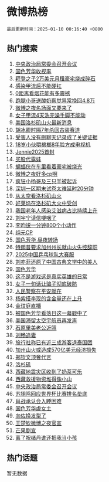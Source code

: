 # 微博热榜

`最后更新时间：2025-01-10 00:16:40 +0800`

## 热门搜索

1. [中央政治局常委会召开会议](https://m.weibo.cn/search?containerid=100103type%3D1%26t%3D10%26q%3D%23%E4%B8%AD%E5%A4%AE%E6%94%BF%E6%B2%BB%E5%B1%80%E5%B8%B8%E5%A7%94%E4%BC%9A%E5%8F%AC%E5%BC%80%E4%BC%9A%E8%AE%AE%23&stream_entry_id=51&isnewpage=1&extparam=seat%3D1%26filter_type%3Drealtimehot%26stream_entry_id%3D51%26c_type%3D51%26dgr%3D0%26cate%3D10103%26q%3D%2523%25E4%25B8%25AD%25E5%25A4%25AE%25E6%2594%25BF%25E6%25B2%25BB%25E5%25B1%2580%25E5%25B8%25B8%25E5%25A7%2594%25E4%25BC%259A%25E5%258F%25AC%25E5%25BC%2580%25E4%25BC%259A%25E8%25AE%25AE%2523%26pos%3D0%26display_time%3D1736439399%26pre_seqid%3D17364393993890355676236)
1. [国色芳华收视率](https://m.weibo.cn/search?containerid=100103type%3D1%26t%3D10%26q%3D%23%E5%9B%BD%E8%89%B2%E8%8A%B3%E5%8D%8E%E6%94%B6%E8%A7%86%E7%8E%87%23&stream_entry_id=31&isnewpage=1&extparam=seat%3D1%26q%3D%2523%25E5%259B%25BD%25E8%2589%25B2%25E8%258A%25B3%25E5%258D%258E%25E6%2594%25B6%25E8%25A7%2586%25E7%258E%2587%2523%26dgr%3D0%26realpos%3D1%26band_rank%3D1%26filter_type%3Drealtimehot%26flag%3D2%26stream_entry_id%3D31%26lcate%3D5001%26cate%3D5001%26c_type%3D31%26pos%3D0%26display_time%3D1736439399%26pre_seqid%3D17364393993890355676236)
1. [拜登之子2万美元月租豪宅烧成碎石](https://m.weibo.cn/search?containerid=100103type%3D1%26t%3D10%26q%3D%23%E6%8B%9C%E7%99%BB%E4%B9%8B%E5%AD%902%E4%B8%87%E7%BE%8E%E5%85%83%E6%9C%88%E7%A7%9F%E8%B1%AA%E5%AE%85%E7%83%A7%E6%88%90%E7%A2%8E%E7%9F%B3%23&stream_entry_id=31&isnewpage=1&extparam=seat%3D1%26q%3D%2523%25E6%258B%259C%25E7%2599%25BB%25E4%25B9%258B%25E5%25AD%25902%25E4%25B8%2587%25E7%25BE%258E%25E5%2585%2583%25E6%259C%2588%25E7%25A7%259F%25E8%25B1%25AA%25E5%25AE%2585%25E7%2583%25A7%25E6%2588%2590%25E7%25A2%258E%25E7%259F%25B3%2523%26dgr%3D0%26realpos%3D2%26band_rank%3D2%26filter_type%3Drealtimehot%26flag%3D1%26stream_entry_id%3D31%26lcate%3D5001%26cate%3D5001%26c_type%3D31%26pos%3D1%26display_time%3D1736439399%26pre_seqid%3D17364393993890355676236)
1. [感染甲流后不能硬扛](https://m.weibo.cn/search?containerid=100103type%3D1%26t%3D10%26q%3D%23%E6%84%9F%E6%9F%93%E7%94%B2%E6%B5%81%E5%90%8E%E4%B8%8D%E8%83%BD%E7%A1%AC%E6%89%9B%23&stream_entry_id=31&isnewpage=1&extparam=seat%3D1%26q%3D%2523%25E6%2584%259F%25E6%259F%2593%25E7%2594%25B2%25E6%25B5%2581%25E5%2590%258E%25E4%25B8%258D%25E8%2583%25BD%25E7%25A1%25AC%25E6%2589%259B%2523%26dgr%3D0%26realpos%3D3%26band_rank%3D3%26filter_type%3Drealtimehot%26flag%3D0%26stream_entry_id%3D31%26lcate%3D5001%26cate%3D5001%26c_type%3D31%26pos%3D2%26display_time%3D1736439399%26pre_seqid%3D17364393993890355676236)
1. [0距离看烟花能有多震撼](https://m.weibo.cn/search?containerid=100103type%3D1%26t%3D10%26q%3D%230%E8%B7%9D%E7%A6%BB%E7%9C%8B%E7%83%9F%E8%8A%B1%E8%83%BD%E6%9C%89%E5%A4%9A%E9%9C%87%E6%92%BC%23&stream_entry_id=31&isnewpage=1&extparam=seat%3D1%26q%3D%25230%25E8%25B7%259D%25E7%25A6%25BB%25E7%259C%258B%25E7%2583%259F%25E8%258A%25B1%25E8%2583%25BD%25E6%259C%2589%25E5%25A4%259A%25E9%259C%2587%25E6%2592%25BC%2523%26dgr%3D0%26adid%3D272258%26band_rank%3D4%26filter_type%3Drealtimehot%26topic_ad%3D1%26is_ad_pos%3D1%26stream_entry_id%3D31%26lcate%3D5001%26cate%3D5001%26c_type%3D31%26pos%3D3%26display_time%3D1736439399%26pre_seqid%3D17364393993890355676236)
1. [跑腿小哥送酸奶察觉异常挽回4.8万](https://m.weibo.cn/search?containerid=100103type%3D1%26t%3D10%26q%3D%23%E8%B7%91%E8%85%BF%E5%B0%8F%E5%93%A5%E9%80%81%E9%85%B8%E5%A5%B6%E5%AF%9F%E8%A7%89%E5%BC%82%E5%B8%B8%E6%8C%BD%E5%9B%9E4.8%E4%B8%87%23&stream_entry_id=31&isnewpage=1&extparam=seat%3D1%26q%3D%2523%25E8%25B7%2591%25E8%2585%25BF%25E5%25B0%258F%25E5%2593%25A5%25E9%2580%2581%25E9%2585%25B8%25E5%25A5%25B6%25E5%25AF%259F%25E8%25A7%2589%25E5%25BC%2582%25E5%25B8%25B8%25E6%258C%25BD%25E5%259B%259E4.8%25E4%25B8%2587%2523%26dgr%3D0%26realpos%3D4%26band_rank%3D4%26filter_type%3Drealtimehot%26flag%3D1%26stream_entry_id%3D31%26lcate%3D5001%26cate%3D5001%26c_type%3D31%26pos%3D4%26display_time%3D1736439399%26pre_seqid%3D17364393993890355676236)
1. [微博之夜名场面又要来了](https://m.weibo.cn/search?containerid=100103type%3D1%26t%3D10%26q%3D%23%E5%BE%AE%E5%8D%9A%E4%B9%8B%E5%A4%9C%E5%90%8D%E5%9C%BA%E9%9D%A2%E5%8F%88%E8%A6%81%E6%9D%A5%E4%BA%86%23&stream_entry_id=31&isnewpage=1&extparam=seat%3D1%26q%3D%2523%25E5%25BE%25AE%25E5%258D%259A%25E4%25B9%258B%25E5%25A4%259C%25E5%2590%258D%25E5%259C%25BA%25E9%259D%25A2%25E5%258F%2588%25E8%25A6%2581%25E6%259D%25A5%25E4%25BA%2586%2523%26dgr%3D0%26realpos%3D5%26band_rank%3D5%26filter_type%3Drealtimehot%26flag%3D0%26stream_entry_id%3D31%26lcate%3D5001%26cate%3D5001%26c_type%3D31%26pos%3D5%26display_time%3D1736439399%26pre_seqid%3D17364393993890355676236)
1. [女子甲流4天洗完澡手脚不能动](https://m.weibo.cn/search?containerid=100103type%3D1%26t%3D10%26q%3D%23%E5%A5%B3%E5%AD%90%E7%94%B2%E6%B5%814%E5%A4%A9%E6%B4%97%E5%AE%8C%E6%BE%A1%E6%89%8B%E8%84%9A%E4%B8%8D%E8%83%BD%E5%8A%A8%23&stream_entry_id=31&isnewpage=1&extparam=seat%3D1%26q%3D%2523%25E5%25A5%25B3%25E5%25AD%2590%25E7%2594%25B2%25E6%25B5%25814%25E5%25A4%25A9%25E6%25B4%2597%25E5%25AE%258C%25E6%25BE%25A1%25E6%2589%258B%25E8%2584%259A%25E4%25B8%258D%25E8%2583%25BD%25E5%258A%25A8%2523%26dgr%3D0%26realpos%3D6%26band_rank%3D6%26filter_type%3Drealtimehot%26flag%3D2%26stream_entry_id%3D31%26lcate%3D5001%26cate%3D5001%26c_type%3D31%26pos%3D6%26display_time%3D1736439399%26pre_seqid%3D17364393993890355676236)
1. [美国洛杉矶山火最新消息](https://m.weibo.cn/search?containerid=100103type%3D1%26t%3D10%26q%3D%23%E7%BE%8E%E5%9B%BD%E6%B4%9B%E6%9D%89%E7%9F%B6%E5%B1%B1%E7%81%AB%E6%9C%80%E6%96%B0%E6%B6%88%E6%81%AF%23&stream_entry_id=31&isnewpage=1&extparam=seat%3D1%26q%3D%2523%25E7%25BE%258E%25E5%259B%25BD%25E6%25B4%259B%25E6%259D%2589%25E7%259F%25B6%25E5%25B1%25B1%25E7%2581%25AB%25E6%259C%2580%25E6%2596%25B0%25E6%25B6%2588%25E6%2581%25AF%2523%26dgr%3D0%26realpos%3D7%26band_rank%3D7%26filter_type%3Drealtimehot%26flag%3D0%26stream_entry_id%3D31%26lcate%3D5001%26cate%3D5001%26c_type%3D31%26pos%3D7%26display_time%3D1736439399%26pre_seqid%3D17364393993890355676236)
1. [胡冰卿时隔7年杀回古装赛道](https://m.weibo.cn/search?containerid=100103type%3D1%26t%3D10%26q%3D%E8%83%A1%E5%86%B0%E5%8D%BF%E6%97%B6%E9%9A%947%E5%B9%B4%E6%9D%80%E5%9B%9E%E5%8F%A4%E8%A3%85%E8%B5%9B%E9%81%93&stream_entry_id=31&isnewpage=1&extparam=seat%3D1%26q%3D%25E8%2583%25A1%25E5%2586%25B0%25E5%258D%25BF%25E6%2597%25B6%25E9%259A%25947%25E5%25B9%25B4%25E6%259D%2580%25E5%259B%259E%25E5%258F%25A4%25E8%25A3%2585%25E8%25B5%259B%25E9%2581%2593%26dgr%3D0%26realpos%3D8%26band_rank%3D8%26filter_type%3Drealtimehot%26flag%3D2%26stream_entry_id%3D31%26lcate%3D5001%26cate%3D5001%26c_type%3D31%26pos%3D8%26display_time%3D1736439399%26pre_seqid%3D17364393993890355676236)
1. [受害人没有删聊天记录成了关键证据](https://m.weibo.cn/search?containerid=100103type%3D1%26t%3D10%26q%3D%23%E5%8F%97%E5%AE%B3%E4%BA%BA%E6%B2%A1%E6%9C%89%E5%88%A0%E8%81%8A%E5%A4%A9%E8%AE%B0%E5%BD%95%E6%88%90%E4%BA%86%E5%85%B3%E9%94%AE%E8%AF%81%E6%8D%AE%23&stream_entry_id=31&isnewpage=1&extparam=seat%3D1%26q%3D%2523%25E5%258F%2597%25E5%25AE%25B3%25E4%25BA%25BA%25E6%25B2%25A1%25E6%259C%2589%25E5%2588%25A0%25E8%2581%258A%25E5%25A4%25A9%25E8%25AE%25B0%25E5%25BD%2595%25E6%2588%2590%25E4%25BA%2586%25E5%2585%25B3%25E9%2594%25AE%25E8%25AF%2581%25E6%258D%25AE%2523%26dgr%3D0%26realpos%3D9%26band_rank%3D9%26filter_type%3Drealtimehot%26flag%3D0%26stream_entry_id%3D31%26lcate%3D5001%26cate%3D5001%26c_type%3D31%26pos%3D9%26display_time%3D1736439399%26pre_seqid%3D17364393993890355676236)
1. [18岁小伙嚼槟榔8年脸方成电视机](https://m.weibo.cn/search?containerid=100103type%3D1%26t%3D10%26q%3D%2318%E5%B2%81%E5%B0%8F%E4%BC%99%E5%9A%BC%E6%A7%9F%E6%A6%948%E5%B9%B4%E8%84%B8%E6%96%B9%E6%88%90%E7%94%B5%E8%A7%86%E6%9C%BA%23&stream_entry_id=31&isnewpage=1&extparam=seat%3D1%26q%3D%252318%25E5%25B2%2581%25E5%25B0%258F%25E4%25BC%2599%25E5%259A%25BC%25E6%25A7%259F%25E6%25A6%25948%25E5%25B9%25B4%25E8%2584%25B8%25E6%2596%25B9%25E6%2588%2590%25E7%2594%25B5%25E8%25A7%2586%25E6%259C%25BA%2523%26dgr%3D0%26realpos%3D10%26band_rank%3D10%26filter_type%3Drealtimehot%26flag%3D1%26stream_entry_id%3D31%26lcate%3D5001%26cate%3D5001%26c_type%3D31%26pos%3D10%26display_time%3D1736439399%26pre_seqid%3D17364393993890355676236)
1. [Jennie2025首封](https://m.weibo.cn/search?containerid=100103type%3D1%26t%3D10%26q%3DJennie2025%E9%A6%96%E5%B0%81&stream_entry_id=31&isnewpage=1&extparam=seat%3D1%26q%3DJennie2025%25E9%25A6%2596%25E5%25B0%2581%26dgr%3D0%26realpos%3D11%26band_rank%3D11%26filter_type%3Drealtimehot%26flag%3D1%26stream_entry_id%3D31%26lcate%3D5001%26cate%3D5001%26c_type%3D31%26pos%3D11%26display_time%3D1736439399%26pre_seqid%3D17364393993890355676236)
1. [买股代露娃](https://m.weibo.cn/search?containerid=100103type%3D1%26t%3D10%26q%3D%E4%B9%B0%E8%82%A1%E4%BB%A3%E9%9C%B2%E5%A8%83&stream_entry_id=31&isnewpage=1&extparam=seat%3D1%26q%3D%25E4%25B9%25B0%25E8%2582%25A1%25E4%25BB%25A3%25E9%259C%25B2%25E5%25A8%2583%26dgr%3D0%26realpos%3D12%26band_rank%3D12%26filter_type%3Drealtimehot%26flag%3D0%26stream_entry_id%3D31%26lcate%3D5001%26cate%3D5001%26c_type%3D31%26pos%3D12%26display_time%3D1736439399%26pre_seqid%3D17364393993890355676236)
1. [蝙蝠侠在车里看着豪宅被烧光](https://m.weibo.cn/search?containerid=100103type%3D1%26t%3D10%26q%3D%23%E8%9D%99%E8%9D%A0%E4%BE%A0%E5%9C%A8%E8%BD%A6%E9%87%8C%E7%9C%8B%E7%9D%80%E8%B1%AA%E5%AE%85%E8%A2%AB%E7%83%A7%E5%85%89%23&stream_entry_id=31&isnewpage=1&extparam=seat%3D1%26q%3D%2523%25E8%259D%2599%25E8%259D%25A0%25E4%25BE%25A0%25E5%259C%25A8%25E8%25BD%25A6%25E9%2587%258C%25E7%259C%258B%25E7%259D%2580%25E8%25B1%25AA%25E5%25AE%2585%25E8%25A2%25AB%25E7%2583%25A7%25E5%2585%2589%2523%26dgr%3D0%26realpos%3D13%26band_rank%3D13%26filter_type%3Drealtimehot%26flag%3D0%26stream_entry_id%3D31%26lcate%3D5001%26cate%3D5001%26c_type%3D31%26pos%3D13%26display_time%3D1736439399%26pre_seqid%3D17364393993890355676236)
1. [微博之夜好多cp啊](https://m.weibo.cn/search?containerid=100103type%3D1%26t%3D10%26q%3D%23%E5%BE%AE%E5%8D%9A%E4%B9%8B%E5%A4%9C%E5%A5%BD%E5%A4%9Acp%E5%95%8A%23&stream_entry_id=31&isnewpage=1&extparam=seat%3D1%26q%3D%2523%25E5%25BE%25AE%25E5%258D%259A%25E4%25B9%258B%25E5%25A4%259C%25E5%25A5%25BD%25E5%25A4%259Acp%25E5%2595%258A%2523%26dgr%3D0%26realpos%3D14%26band_rank%3D14%26filter_type%3Drealtimehot%26flag%3D0%26stream_entry_id%3D31%26lcate%3D5001%26cate%3D5001%26c_type%3D31%26pos%3D14%26display_time%3D1736439399%26pre_seqid%3D17364393993890355676236)
1. [疯狂小杨哥及三只羊被起诉](https://m.weibo.cn/search?containerid=100103type%3D1%26t%3D10%26q%3D%23%E7%96%AF%E7%8B%82%E5%B0%8F%E6%9D%A8%E5%93%A5%E5%8F%8A%E4%B8%89%E5%8F%AA%E7%BE%8A%E8%A2%AB%E8%B5%B7%E8%AF%89%23&stream_entry_id=31&isnewpage=1&extparam=seat%3D1%26q%3D%2523%25E7%2596%25AF%25E7%258B%2582%25E5%25B0%258F%25E6%259D%25A8%25E5%2593%25A5%25E5%258F%258A%25E4%25B8%2589%25E5%258F%25AA%25E7%25BE%258A%25E8%25A2%25AB%25E8%25B5%25B7%25E8%25AF%2589%2523%26dgr%3D0%26realpos%3D15%26band_rank%3D15%26filter_type%3Drealtimehot%26flag%3D0%26stream_entry_id%3D31%26lcate%3D5001%26cate%3D5001%26c_type%3D31%26pos%3D15%26display_time%3D1736439399%26pre_seqid%3D17364393993890355676236)
1. [深圳一区期末试卷太难延时20分钟](https://m.weibo.cn/search?containerid=100103type%3D1%26t%3D10%26q%3D%23%E6%B7%B1%E5%9C%B3%E4%B8%80%E5%8C%BA%E6%9C%9F%E6%9C%AB%E8%AF%95%E5%8D%B7%E5%A4%AA%E9%9A%BE%E5%BB%B6%E6%97%B620%E5%88%86%E9%92%9F%23&stream_entry_id=31&isnewpage=1&extparam=seat%3D1%26q%3D%2523%25E6%25B7%25B1%25E5%259C%25B3%25E4%25B8%2580%25E5%258C%25BA%25E6%259C%259F%25E6%259C%25AB%25E8%25AF%2595%25E5%258D%25B7%25E5%25A4%25AA%25E9%259A%25BE%25E5%25BB%25B6%25E6%2597%25B620%25E5%2588%2586%25E9%2592%259F%2523%26dgr%3D0%26realpos%3D16%26band_rank%3D16%26filter_type%3Drealtimehot%26flag%3D0%26stream_entry_id%3D31%26lcate%3D5001%26cate%3D5001%26c_type%3D31%26pos%3D16%26display_time%3D1736439399%26pre_seqid%3D17364393993890355676236)
1. [从太空看洛杉矶山火](https://m.weibo.cn/search?containerid=100103type%3D1%26t%3D10%26q%3D%23%E4%BB%8E%E5%A4%AA%E7%A9%BA%E7%9C%8B%E6%B4%9B%E6%9D%89%E7%9F%B6%E5%B1%B1%E7%81%AB%23&stream_entry_id=31&isnewpage=1&extparam=seat%3D1%26q%3D%2523%25E4%25BB%258E%25E5%25A4%25AA%25E7%25A9%25BA%25E7%259C%258B%25E6%25B4%259B%25E6%259D%2589%25E7%259F%25B6%25E5%25B1%25B1%25E7%2581%25AB%2523%26dgr%3D0%26realpos%3D17%26band_rank%3D17%26filter_type%3Drealtimehot%26flag%3D0%26stream_entry_id%3D31%26lcate%3D5001%26cate%3D5001%26c_type%3D31%26pos%3D17%26display_time%3D1736439399%26pre_seqid%3D17364393993890355676236)
1. [好莱坞在洛杉矶大火中受创](https://m.weibo.cn/search?containerid=100103type%3D1%26t%3D10%26q%3D%23%E5%A5%BD%E8%8E%B1%E5%9D%9E%E5%9C%A8%E6%B4%9B%E6%9D%89%E7%9F%B6%E5%A4%A7%E7%81%AB%E4%B8%AD%E5%8F%97%E5%88%9B%23&stream_entry_id=31&isnewpage=1&extparam=seat%3D1%26q%3D%2523%25E5%25A5%25BD%25E8%258E%25B1%25E5%259D%259E%25E5%259C%25A8%25E6%25B4%259B%25E6%259D%2589%25E7%259F%25B6%25E5%25A4%25A7%25E7%2581%25AB%25E4%25B8%25AD%25E5%258F%2597%25E5%2588%259B%2523%26dgr%3D0%26realpos%3D18%26band_rank%3D18%26filter_type%3Drealtimehot%26flag%3D0%26stream_entry_id%3D31%26lcate%3D5001%26cate%3D5001%26c_type%3D31%26pos%3D18%26display_time%3D1736439399%26pre_seqid%3D17364393993890355676236)
1. [我国老年人感染艾滋病占比持续上升](https://m.weibo.cn/search?containerid=100103type%3D1%26t%3D10%26q%3D%23%E6%88%91%E5%9B%BD%E8%80%81%E5%B9%B4%E4%BA%BA%E6%84%9F%E6%9F%93%E8%89%BE%E6%BB%8B%E7%97%85%E5%8D%A0%E6%AF%94%E6%8C%81%E7%BB%AD%E4%B8%8A%E5%8D%87%23&stream_entry_id=31&isnewpage=1&extparam=seat%3D1%26q%3D%2523%25E6%2588%2591%25E5%259B%25BD%25E8%2580%2581%25E5%25B9%25B4%25E4%25BA%25BA%25E6%2584%259F%25E6%259F%2593%25E8%2589%25BE%25E6%25BB%258B%25E7%2597%2585%25E5%258D%25A0%25E6%25AF%2594%25E6%258C%2581%25E7%25BB%25AD%25E4%25B8%258A%25E5%258D%2587%2523%26dgr%3D0%26realpos%3D19%26band_rank%3D19%26filter_type%3Drealtimehot%26flag%3D0%26stream_entry_id%3D31%26lcate%3D5001%26cate%3D5001%26c_type%3D31%26pos%3D19%26display_time%3D1736439399%26pre_seqid%3D17364393993890355676236)
1. [刘宇宁读信哽咽了](https://m.weibo.cn/search?containerid=100103type%3D1%26t%3D10%26q%3D%E5%88%98%E5%AE%87%E5%AE%81%E8%AF%BB%E4%BF%A1%E5%93%BD%E5%92%BD%E4%BA%86&stream_entry_id=31&isnewpage=1&extparam=seat%3D1%26q%3D%25E5%2588%2598%25E5%25AE%2587%25E5%25AE%2581%25E8%25AF%25BB%25E4%25BF%25A1%25E5%2593%25BD%25E5%2592%25BD%25E4%25BA%2586%26dgr%3D0%26realpos%3D20%26band_rank%3D20%26filter_type%3Drealtimehot%26flag%3D1%26stream_entry_id%3D31%26lcate%3D5001%26cate%3D5001%26c_type%3D31%26pos%3D20%26display_time%3D1736439399%26pre_seqid%3D17364393993890355676236)
1. [李昀锐一分钟800个小动作](https://m.weibo.cn/search?containerid=100103type%3D1%26t%3D10%26q%3D%E6%9D%8E%E6%98%80%E9%94%90%E4%B8%80%E5%88%86%E9%92%9F800%E4%B8%AA%E5%B0%8F%E5%8A%A8%E4%BD%9C&stream_entry_id=31&isnewpage=1&extparam=seat%3D1%26q%3D%25E6%259D%258E%25E6%2598%2580%25E9%2594%2590%25E4%25B8%2580%25E5%2588%2586%25E9%2592%259F800%25E4%25B8%25AA%25E5%25B0%258F%25E5%258A%25A8%25E4%25BD%259C%26dgr%3D0%26realpos%3D21%26band_rank%3D21%26filter_type%3Drealtimehot%26flag%3D1%26stream_entry_id%3D31%26lcate%3D5001%26cate%3D5001%26c_type%3D31%26pos%3D21%26display_time%3D1736439399%26pre_seqid%3D17364393993890355676236)
1. [纯元CP](https://m.weibo.cn/search?containerid=100103type%3D1%26t%3D10%26q%3D%E7%BA%AF%E5%85%83CP&stream_entry_id=31&isnewpage=1&extparam=seat%3D1%26q%3D%25E7%25BA%25AF%25E5%2585%2583CP%26dgr%3D0%26realpos%3D22%26band_rank%3D22%26filter_type%3Drealtimehot%26flag%3D1%26stream_entry_id%3D31%26lcate%3D5001%26cate%3D5001%26c_type%3D31%26pos%3D22%26display_time%3D1736439399%26pre_seqid%3D17364393993890355676236)
1. [国色芳华 昼夜转场](https://m.weibo.cn/search?containerid=100103type%3D1%26t%3D10%26q%3D%E5%9B%BD%E8%89%B2%E8%8A%B3%E5%8D%8E+%E6%98%BC%E5%A4%9C%E8%BD%AC%E5%9C%BA&stream_entry_id=31&isnewpage=1&extparam=seat%3D1%26q%3D%25E5%259B%25BD%25E8%2589%25B2%25E8%258A%25B3%25E5%258D%258E%2520%25E6%2598%25BC%25E5%25A4%259C%25E8%25BD%25AC%25E5%259C%25BA%26dgr%3D0%26realpos%3D23%26band_rank%3D23%26filter_type%3Drealtimehot%26flag%3D0%26stream_entry_id%3D31%26lcate%3D5001%26cate%3D5001%26c_type%3D31%26pos%3D23%26display_time%3D1736439399%26pre_seqid%3D17364393993890355676236)
1. [特朗普要求加州州长就山火失控辞职](https://m.weibo.cn/search?containerid=100103type%3D1%26t%3D10%26q%3D%23%E7%89%B9%E6%9C%97%E6%99%AE%E8%A6%81%E6%B1%82%E5%8A%A0%E5%B7%9E%E5%B7%9E%E9%95%BF%E5%B0%B1%E5%B1%B1%E7%81%AB%E5%A4%B1%E6%8E%A7%E8%BE%9E%E8%81%8C%23&stream_entry_id=31&isnewpage=1&extparam=seat%3D1%26q%3D%2523%25E7%2589%25B9%25E6%259C%2597%25E6%2599%25AE%25E8%25A6%2581%25E6%25B1%2582%25E5%258A%25A0%25E5%25B7%259E%25E5%25B7%259E%25E9%2595%25BF%25E5%25B0%25B1%25E5%25B1%25B1%25E7%2581%25AB%25E5%25A4%25B1%25E6%258E%25A7%25E8%25BE%259E%25E8%2581%258C%2523%26dgr%3D0%26realpos%3D24%26band_rank%3D24%26filter_type%3Drealtimehot%26flag%3D1%26stream_entry_id%3D31%26lcate%3D5001%26cate%3D5001%26c_type%3D31%26pos%3D24%26display_time%3D1736439399%26pre_seqid%3D17364393993890355676236)
1. [2025中国乒乓球队大赛服](https://m.weibo.cn/search?containerid=100103type%3D1%26t%3D10%26q%3D2025%E4%B8%AD%E5%9B%BD%E4%B9%92%E4%B9%93%E7%90%83%E9%98%9F%E5%A4%A7%E8%B5%9B%E6%9C%8D&stream_entry_id=31&isnewpage=1&extparam=seat%3D1%26q%3D2025%25E4%25B8%25AD%25E5%259B%25BD%25E4%25B9%2592%25E4%25B9%2593%25E7%2590%2583%25E9%2598%259F%25E5%25A4%25A7%25E8%25B5%259B%25E6%259C%258D%26dgr%3D0%26realpos%3D25%26band_rank%3D25%26filter_type%3Drealtimehot%26flag%3D0%26stream_entry_id%3D31%26lcate%3D5001%26cate%3D5001%26c_type%3D31%26pos%3D25%26display_time%3D1736439399%26pre_seqid%3D17364393993890355676236)
1. [刘亦菲还原了中国古典文学中的美人](https://m.weibo.cn/search?containerid=100103type%3D1%26t%3D10%26q%3D%E5%88%98%E4%BA%A6%E8%8F%B2%E8%BF%98%E5%8E%9F%E4%BA%86%E4%B8%AD%E5%9B%BD%E5%8F%A4%E5%85%B8%E6%96%87%E5%AD%A6%E4%B8%AD%E7%9A%84%E7%BE%8E%E4%BA%BA&stream_entry_id=31&isnewpage=1&extparam=seat%3D1%26q%3D%25E5%2588%2598%25E4%25BA%25A6%25E8%258F%25B2%25E8%25BF%2598%25E5%258E%259F%25E4%25BA%2586%25E4%25B8%25AD%25E5%259B%25BD%25E5%258F%25A4%25E5%2585%25B8%25E6%2596%2587%25E5%25AD%25A6%25E4%25B8%25AD%25E7%259A%2584%25E7%25BE%258E%25E4%25BA%25BA%26dgr%3D0%26realpos%3D26%26band_rank%3D26%26filter_type%3Drealtimehot%26flag%3D1%26stream_entry_id%3D31%26lcate%3D5001%26cate%3D5001%26c_type%3D31%26pos%3D26%26display_time%3D1736439399%26pre_seqid%3D17364393993890355676236)
1. [国色芳华](https://m.weibo.cn/search?containerid=100103type%3D1%26t%3D10%26q%3D%E5%9B%BD%E8%89%B2%E8%8A%B3%E5%8D%8E&stream_entry_id=31&isnewpage=1&extparam=seat%3D1%26q%3D%25E5%259B%25BD%25E8%2589%25B2%25E8%258A%25B3%25E5%258D%258E%26dgr%3D0%26realpos%3D27%26band_rank%3D27%26filter_type%3Drealtimehot%26flag%3D0%26stream_entry_id%3D31%26lcate%3D5001%26cate%3D5001%26c_type%3D31%26pos%3D27%26display_time%3D1736439399%26pre_seqid%3D17364393993890355676236)
1. [这不是游戏这是真实英雄的日常](https://m.weibo.cn/search?containerid=100103type%3D1%26t%3D10%26q%3D%23%E8%BF%99%E4%B8%8D%E6%98%AF%E6%B8%B8%E6%88%8F%E8%BF%99%E6%98%AF%E7%9C%9F%E5%AE%9E%E8%8B%B1%E9%9B%84%E7%9A%84%E6%97%A5%E5%B8%B8%23&stream_entry_id=31&isnewpage=1&extparam=seat%3D1%26q%3D%2523%25E8%25BF%2599%25E4%25B8%258D%25E6%2598%25AF%25E6%25B8%25B8%25E6%2588%258F%25E8%25BF%2599%25E6%2598%25AF%25E7%259C%259F%25E5%25AE%259E%25E8%258B%25B1%25E9%259B%2584%25E7%259A%2584%25E6%2597%25A5%25E5%25B8%25B8%2523%26dgr%3D0%26realpos%3D28%26band_rank%3D28%26filter_type%3Drealtimehot%26flag%3D0%26stream_entry_id%3D31%26lcate%3D5001%26cate%3D5001%26c_type%3D31%26pos%3D28%26display_time%3D1736439399%26pre_seqid%3D17364393993890355676236)
1. [女子一句话让骗子彻底破防](https://m.weibo.cn/search?containerid=100103type%3D1%26t%3D10%26q%3D%23%E5%A5%B3%E5%AD%90%E4%B8%80%E5%8F%A5%E8%AF%9D%E8%AE%A9%E9%AA%97%E5%AD%90%E5%BD%BB%E5%BA%95%E7%A0%B4%E9%98%B2%23&stream_entry_id=31&isnewpage=1&extparam=seat%3D1%26q%3D%2523%25E5%25A5%25B3%25E5%25AD%2590%25E4%25B8%2580%25E5%258F%25A5%25E8%25AF%259D%25E8%25AE%25A9%25E9%25AA%2597%25E5%25AD%2590%25E5%25BD%25BB%25E5%25BA%2595%25E7%25A0%25B4%25E9%2598%25B2%2523%26dgr%3D0%26realpos%3D29%26band_rank%3D29%26filter_type%3Drealtimehot%26flag%3D0%26stream_entry_id%3D31%26lcate%3D5001%26cate%3D5001%26c_type%3D31%26pos%3D29%26display_time%3D1736439399%26pre_seqid%3D17364393993890355676236)
1. [人民警察在平安就在](https://m.weibo.cn/search?containerid=100103type%3D1%26t%3D10%26q%3D%23%E4%BA%BA%E6%B0%91%E8%AD%A6%E5%AF%9F%E5%9C%A8%E5%B9%B3%E5%AE%89%E5%B0%B1%E5%9C%A8%23&stream_entry_id=31&isnewpage=1&extparam=seat%3D1%26q%3D%2523%25E4%25BA%25BA%25E6%25B0%2591%25E8%25AD%25A6%25E5%25AF%259F%25E5%259C%25A8%25E5%25B9%25B3%25E5%25AE%2589%25E5%25B0%25B1%25E5%259C%25A8%2523%26dgr%3D0%26realpos%3D30%26band_rank%3D30%26filter_type%3Drealtimehot%26flag%3D1%26stream_entry_id%3D31%26lcate%3D5001%26cate%3D5001%26c_type%3D31%26pos%3D30%26display_time%3D1736439399%26pre_seqid%3D17364393993890355676236)
1. [杨紫搭李现的含金量还在上升](https://m.weibo.cn/search?containerid=100103type%3D1%26t%3D10%26q%3D%E6%9D%A8%E7%B4%AB%E6%90%AD%E6%9D%8E%E7%8E%B0%E7%9A%84%E5%90%AB%E9%87%91%E9%87%8F%E8%BF%98%E5%9C%A8%E4%B8%8A%E5%8D%87&stream_entry_id=31&isnewpage=1&extparam=seat%3D1%26q%3D%25E6%259D%25A8%25E7%25B4%25AB%25E6%2590%25AD%25E6%259D%258E%25E7%258E%25B0%25E7%259A%2584%25E5%2590%25AB%25E9%2587%2591%25E9%2587%258F%25E8%25BF%2598%25E5%259C%25A8%25E4%25B8%258A%25E5%258D%2587%26dgr%3D0%26realpos%3D31%26band_rank%3D31%26filter_type%3Drealtimehot%26flag%3D0%26stream_entry_id%3D31%26lcate%3D5001%26cate%3D5001%26c_type%3D31%26pos%3D31%26display_time%3D1736439399%26pre_seqid%3D17364393993890355676236)
1. [金玟庭直播](https://m.weibo.cn/search?containerid=100103type%3D1%26t%3D10%26q%3D%23%E9%87%91%E7%8E%9F%E5%BA%AD%E7%9B%B4%E6%92%AD%23&stream_entry_id=31&isnewpage=1&extparam=seat%3D1%26q%3D%2523%25E9%2587%2591%25E7%258E%259F%25E5%25BA%25AD%25E7%259B%25B4%25E6%2592%25AD%2523%26dgr%3D0%26realpos%3D32%26band_rank%3D32%26filter_type%3Drealtimehot%26flag%3D1%26stream_entry_id%3D31%26lcate%3D5001%26cate%3D5001%26c_type%3D31%26pos%3D32%26display_time%3D1736439399%26pre_seqid%3D17364393993890355676236)
1. [被国色芳华看落日这一幕戳中了](https://m.weibo.cn/search?containerid=100103type%3D1%26t%3D10%26q%3D%E8%A2%AB%E5%9B%BD%E8%89%B2%E8%8A%B3%E5%8D%8E%E7%9C%8B%E8%90%BD%E6%97%A5%E8%BF%99%E4%B8%80%E5%B9%95%E6%88%B3%E4%B8%AD%E4%BA%86&stream_entry_id=31&isnewpage=1&extparam=seat%3D1%26q%3D%25E8%25A2%25AB%25E5%259B%25BD%25E8%2589%25B2%25E8%258A%25B3%25E5%258D%258E%25E7%259C%258B%25E8%2590%25BD%25E6%2597%25A5%25E8%25BF%2599%25E4%25B8%2580%25E5%25B9%2595%25E6%2588%25B3%25E4%25B8%25AD%25E4%25BA%2586%26dgr%3D0%26realpos%3D33%26band_rank%3D33%26filter_type%3Drealtimehot%26flag%3D1%26stream_entry_id%3D31%26lcate%3D5001%26cate%3D5001%26c_type%3D31%26pos%3D33%26display_time%3D1736439399%26pre_seqid%3D17364393993890355676236)
1. [美国滞留太空宇航员再发声](https://m.weibo.cn/search?containerid=100103type%3D1%26t%3D10%26q%3D%23%E7%BE%8E%E5%9B%BD%E6%BB%9E%E7%95%99%E5%A4%AA%E7%A9%BA%E5%AE%87%E8%88%AA%E5%91%98%E5%86%8D%E5%8F%91%E5%A3%B0%23&stream_entry_id=31&isnewpage=1&extparam=seat%3D1%26q%3D%2523%25E7%25BE%258E%25E5%259B%25BD%25E6%25BB%259E%25E7%2595%2599%25E5%25A4%25AA%25E7%25A9%25BA%25E5%25AE%2587%25E8%2588%25AA%25E5%2591%2598%25E5%2586%258D%25E5%258F%2591%25E5%25A3%25B0%2523%26dgr%3D0%26realpos%3D34%26band_rank%3D34%26filter_type%3Drealtimehot%26flag%3D0%26stream_entry_id%3D31%26lcate%3D5001%26cate%3D5001%26c_type%3D31%26pos%3D34%26display_time%3D1736439399%26pre_seqid%3D17364393993890355676236)
1. [石原里美老公近照](https://m.weibo.cn/search?containerid=100103type%3D1%26t%3D10%26q%3D%23%E7%9F%B3%E5%8E%9F%E9%87%8C%E7%BE%8E%E8%80%81%E5%85%AC%E8%BF%91%E7%85%A7%23&stream_entry_id=31&isnewpage=1&extparam=seat%3D1%26q%3D%2523%25E7%259F%25B3%25E5%258E%259F%25E9%2587%258C%25E7%25BE%258E%25E8%2580%2581%25E5%2585%25AC%25E8%25BF%2591%25E7%2585%25A7%2523%26dgr%3D0%26realpos%3D35%26band_rank%3D35%26filter_type%3Drealtimehot%26flag%3D0%26stream_entry_id%3D31%26lcate%3D5001%26cate%3D5001%26c_type%3D31%26pos%3D35%26display_time%3D1736439399%26pre_seqid%3D17364393993890355676236)
1. [刘畅追妻](https://m.weibo.cn/search?containerid=100103type%3D1%26t%3D10%26q%3D%E5%88%98%E7%95%85%E8%BF%BD%E5%A6%BB&stream_entry_id=31&isnewpage=1&extparam=seat%3D1%26q%3D%25E5%2588%2598%25E7%2595%2585%25E8%25BF%25BD%25E5%25A6%25BB%26dgr%3D0%26realpos%3D36%26band_rank%3D36%26filter_type%3Drealtimehot%26flag%3D1%26stream_entry_id%3D31%26lcate%3D5001%26cate%3D5001%26c_type%3D31%26pos%3D36%26display_time%3D1736439399%26pre_seqid%3D17364393993890355676236)
1. [旅行社称已有近三成游客退泰国团](https://m.weibo.cn/search?containerid=100103type%3D1%26t%3D10%26q%3D%23%E6%97%85%E8%A1%8C%E7%A4%BE%E7%A7%B0%E5%B7%B2%E6%9C%89%E8%BF%91%E4%B8%89%E6%88%90%E6%B8%B8%E5%AE%A2%E9%80%80%E6%B3%B0%E5%9B%BD%E5%9B%A2%23&stream_entry_id=31&isnewpage=1&extparam=seat%3D1%26q%3D%2523%25E6%2597%2585%25E8%25A1%258C%25E7%25A4%25BE%25E7%25A7%25B0%25E5%25B7%25B2%25E6%259C%2589%25E8%25BF%2591%25E4%25B8%2589%25E6%2588%2590%25E6%25B8%25B8%25E5%25AE%25A2%25E9%2580%2580%25E6%25B3%25B0%25E5%259B%25BD%25E5%259B%25A2%2523%26dgr%3D0%26realpos%3D37%26band_rank%3D37%26filter_type%3Drealtimehot%26flag%3D1%26stream_entry_id%3D31%26lcate%3D5001%26cate%3D5001%26c_type%3D31%26pos%3D37%26display_time%3D1736439399%26pre_seqid%3D17364393993890355676236)
1. [加州山火或造成570亿美元经济损失](https://m.weibo.cn/search?containerid=100103type%3D1%26t%3D10%26q%3D%23%E5%8A%A0%E5%B7%9E%E5%B1%B1%E7%81%AB%E6%88%96%E9%80%A0%E6%88%90570%E4%BA%BF%E7%BE%8E%E5%85%83%E7%BB%8F%E6%B5%8E%E6%8D%9F%E5%A4%B1%23&stream_entry_id=31&isnewpage=1&extparam=seat%3D1%26q%3D%2523%25E5%258A%25A0%25E5%25B7%259E%25E5%25B1%25B1%25E7%2581%25AB%25E6%2588%2596%25E9%2580%25A0%25E6%2588%2590570%25E4%25BA%25BF%25E7%25BE%258E%25E5%2585%2583%25E7%25BB%258F%25E6%25B5%258E%25E6%258D%259F%25E5%25A4%25B1%2523%26dgr%3D0%26realpos%3D38%26band_rank%3D38%26filter_type%3Drealtimehot%26flag%3D1%26stream_entry_id%3D31%26lcate%3D5001%26cate%3D5001%26c_type%3D31%26pos%3D38%26display_time%3D1736439399%26pre_seqid%3D17364393993890355676236)
1. [郑钦文顶奢代言](https://m.weibo.cn/search?containerid=100103type%3D1%26t%3D10%26q%3D%23%E9%83%91%E9%92%A6%E6%96%87%E9%A1%B6%E5%A5%A2%E4%BB%A3%E8%A8%80%23&stream_entry_id=31&isnewpage=1&extparam=seat%3D1%26q%3D%2523%25E9%2583%2591%25E9%2592%25A6%25E6%2596%2587%25E9%25A1%25B6%25E5%25A5%25A2%25E4%25BB%25A3%25E8%25A8%2580%2523%26dgr%3D0%26adid%3D272201%26realpos%3D39%26band_rank%3D39%26filter_type%3Drealtimehot%26flag%3D0%26stream_entry_id%3D31%26lcate%3D5001%26cate%3D5001%26c_type%3D31%26pos%3D39%26display_time%3D1736439399%26pre_seqid%3D17364393993890355676236)
1. [洛杉矶](https://m.weibo.cn/search?containerid=100103type%3D1%26t%3D10%26q%3D%E6%B4%9B%E6%9D%89%E7%9F%B6&stream_entry_id=31&isnewpage=1&extparam=seat%3D1%26q%3D%25E6%25B4%259B%25E6%259D%2589%25E7%259F%25B6%26dgr%3D0%26realpos%3D40%26band_rank%3D40%26filter_type%3Drealtimehot%26flag%3D0%26stream_entry_id%3D31%26lcate%3D5001%26cate%3D5001%26c_type%3D31%26pos%3D40%26display_time%3D1736439399%26pre_seqid%3D17364393993890355676236)
1. [西藏地震灾区收到了奶茶可乐](https://m.weibo.cn/search?containerid=100103type%3D1%26t%3D10%26q%3D%23%E8%A5%BF%E8%97%8F%E5%9C%B0%E9%9C%87%E7%81%BE%E5%8C%BA%E6%94%B6%E5%88%B0%E4%BA%86%E5%A5%B6%E8%8C%B6%E5%8F%AF%E4%B9%90%23&stream_entry_id=31&isnewpage=1&extparam=seat%3D1%26q%3D%2523%25E8%25A5%25BF%25E8%2597%258F%25E5%259C%25B0%25E9%259C%2587%25E7%2581%25BE%25E5%258C%25BA%25E6%2594%25B6%25E5%2588%25B0%25E4%25BA%2586%25E5%25A5%25B6%25E8%258C%25B6%25E5%258F%25AF%25E4%25B9%2590%2523%26dgr%3D0%26realpos%3D41%26band_rank%3D41%26filter_type%3Drealtimehot%26flag%3D0%26stream_entry_id%3D31%26lcate%3D5001%26cate%3D5001%26c_type%3D31%26pos%3D41%26display_time%3D1736439399%26pre_seqid%3D17364393993890355676236)
1. [西藏救援物资堆得像小山](https://m.weibo.cn/search?containerid=100103type%3D1%26t%3D10%26q%3D%23%E8%A5%BF%E8%97%8F%E6%95%91%E6%8F%B4%E7%89%A9%E8%B5%84%E5%A0%86%E5%BE%97%E5%83%8F%E5%B0%8F%E5%B1%B1%23&stream_entry_id=31&isnewpage=1&extparam=seat%3D1%26q%3D%2523%25E8%25A5%25BF%25E8%2597%258F%25E6%2595%2591%25E6%258F%25B4%25E7%2589%25A9%25E8%25B5%2584%25E5%25A0%2586%25E5%25BE%2597%25E5%2583%258F%25E5%25B0%258F%25E5%25B1%25B1%2523%26dgr%3D0%26realpos%3D42%26band_rank%3D42%26filter_type%3Drealtimehot%26flag%3D0%26stream_entry_id%3D31%26lcate%3D5001%26cate%3D5001%26c_type%3D31%26pos%3D42%26display_time%3D1736439399%26pre_seqid%3D17364393993890355676236)
1. [中央政治局常委会召开会议](https://m.weibo.cn/search?containerid=100103type%3D1%26t%3D10%26q%3D%23%E4%B8%AD%E5%A4%AE%E6%94%BF%E6%B2%BB%E5%B1%80%E5%B8%B8%E5%A7%94%E4%BC%9A%E5%8F%AC%E5%BC%80%E4%BC%9A%E8%AE%AE%23&stream_entry_id=31&isnewpage=1&extparam=seat%3D1%26q%3D%2523%25E4%25B8%25AD%25E5%25A4%25AE%25E6%2594%25BF%25E6%25B2%25BB%25E5%25B1%2580%25E5%25B8%25B8%25E5%25A7%2594%25E4%25BC%259A%25E5%258F%25AC%25E5%25BC%2580%25E4%25BC%259A%25E8%25AE%25AE%2523%26dgr%3D0%26realpos%3D43%26band_rank%3D43%26filter_type%3Drealtimehot%26flag%3D1%26stream_entry_id%3D31%26lcate%3D5001%26cate%3D5001%26c_type%3D31%26pos%3D43%26display_time%3D1736439399%26pre_seqid%3D17364393993890355676236)
1. [苏翊鸣回应世界杯比赛排名垫底](https://m.weibo.cn/search?containerid=100103type%3D1%26t%3D10%26q%3D%23%E8%8B%8F%E7%BF%8A%E9%B8%A3%E5%9B%9E%E5%BA%94%E4%B8%96%E7%95%8C%E6%9D%AF%E6%AF%94%E8%B5%9B%E6%8E%92%E5%90%8D%E5%9E%AB%E5%BA%95%23&stream_entry_id=31&isnewpage=1&extparam=seat%3D1%26q%3D%2523%25E8%258B%258F%25E7%25BF%258A%25E9%25B8%25A3%25E5%259B%259E%25E5%25BA%2594%25E4%25B8%2596%25E7%2595%258C%25E6%259D%25AF%25E6%25AF%2594%25E8%25B5%259B%25E6%258E%2592%25E5%2590%258D%25E5%259E%25AB%25E5%25BA%2595%2523%26dgr%3D0%26realpos%3D44%26band_rank%3D44%26filter_type%3Drealtimehot%26flag%3D0%26stream_entry_id%3D31%26lcate%3D5001%26cate%3D5001%26c_type%3D31%26pos%3D44%26display_time%3D1736439399%26pre_seqid%3D17364393993890355676236)
1. [肖战承认会入睡困难](https://m.weibo.cn/search?containerid=100103type%3D1%26t%3D10%26q%3D%23%E8%82%96%E6%88%98%E6%89%BF%E8%AE%A4%E4%BC%9A%E5%85%A5%E7%9D%A1%E5%9B%B0%E9%9A%BE%23&stream_entry_id=31&isnewpage=1&extparam=seat%3D1%26q%3D%2523%25E8%2582%2596%25E6%2588%2598%25E6%2589%25BF%25E8%25AE%25A4%25E4%25BC%259A%25E5%2585%25A5%25E7%259D%25A1%25E5%259B%25B0%25E9%259A%25BE%2523%26dgr%3D0%26realpos%3D45%26band_rank%3D45%26filter_type%3Drealtimehot%26flag%3D0%26stream_entry_id%3D31%26lcate%3D5001%26cate%3D5001%26c_type%3D31%26pos%3D45%26display_time%3D1736439399%26pre_seqid%3D17364393993890355676236)
1. [国色芳华虐女主](https://m.weibo.cn/search?containerid=100103type%3D1%26t%3D10%26q%3D%E5%9B%BD%E8%89%B2%E8%8A%B3%E5%8D%8E%E8%99%90%E5%A5%B3%E4%B8%BB&stream_entry_id=31&isnewpage=1&extparam=seat%3D1%26q%3D%25E5%259B%25BD%25E8%2589%25B2%25E8%258A%25B3%25E5%258D%258E%25E8%2599%2590%25E5%25A5%25B3%25E4%25B8%25BB%26dgr%3D0%26realpos%3D46%26band_rank%3D46%26filter_type%3Drealtimehot%26flag%3D0%26stream_entry_id%3D31%26lcate%3D5001%26cate%3D5001%26c_type%3D31%26pos%3D46%26display_time%3D1736439399%26pre_seqid%3D17364393993890355676236)
1. [向佐换发型了](https://m.weibo.cn/search?containerid=100103type%3D1%26t%3D10%26q%3D%E5%90%91%E4%BD%90%E6%8D%A2%E5%8F%91%E5%9E%8B%E4%BA%86&stream_entry_id=31&isnewpage=1&extparam=seat%3D1%26q%3D%25E5%2590%2591%25E4%25BD%2590%25E6%258D%25A2%25E5%258F%2591%25E5%259E%258B%25E4%25BA%2586%26dgr%3D0%26realpos%3D47%26band_rank%3D47%26filter_type%3Drealtimehot%26flag%3D0%26stream_entry_id%3D31%26lcate%3D5001%26cate%3D5001%26c_type%3D31%26pos%3D47%26display_time%3D1736439399%26pre_seqid%3D17364393993890355676236)
1. [王楚钦微博之夜官宣](https://m.weibo.cn/search?containerid=100103type%3D1%26t%3D10%26q%3D%23%E7%8E%8B%E6%A5%9A%E9%92%A6%E5%BE%AE%E5%8D%9A%E4%B9%8B%E5%A4%9C%E5%AE%98%E5%AE%A3%23&stream_entry_id=31&isnewpage=1&extparam=seat%3D1%26q%3D%2523%25E7%258E%258B%25E6%25A5%259A%25E9%2592%25A6%25E5%25BE%25AE%25E5%258D%259A%25E4%25B9%258B%25E5%25A4%259C%25E5%25AE%2598%25E5%25AE%25A3%2523%26dgr%3D0%26realpos%3D48%26band_rank%3D48%26filter_type%3Drealtimehot%26flag%3D0%26stream_entry_id%3D31%26lcate%3D5001%26cate%3D5001%26c_type%3D31%26pos%3D48%26display_time%3D1736439399%26pre_seqid%3D17364393993890355676236)
1. [芒果剧宣](https://m.weibo.cn/search?containerid=100103type%3D1%26t%3D10%26q%3D%23%E8%8A%92%E6%9E%9C%E5%89%A7%E5%AE%A3%23&stream_entry_id=31&isnewpage=1&extparam=seat%3D1%26q%3D%2523%25E8%258A%2592%25E6%259E%259C%25E5%2589%25A7%25E5%25AE%25A3%2523%26dgr%3D0%26realpos%3D49%26band_rank%3D49%26filter_type%3Drealtimehot%26flag%3D0%26stream_entry_id%3D31%26lcate%3D5001%26cate%3D5001%26c_type%3D31%26pos%3D49%26display_time%3D1736439399%26pre_seqid%3D17364393993890355676236)
1. [离了祝绪丹谁还把我当小孩](https://m.weibo.cn/search?containerid=100103type%3D1%26t%3D10%26q%3D%E7%A6%BB%E4%BA%86%E7%A5%9D%E7%BB%AA%E4%B8%B9%E8%B0%81%E8%BF%98%E6%8A%8A%E6%88%91%E5%BD%93%E5%B0%8F%E5%AD%A9&stream_entry_id=31&isnewpage=1&extparam=seat%3D1%26q%3D%25E7%25A6%25BB%25E4%25BA%2586%25E7%25A5%259D%25E7%25BB%25AA%25E4%25B8%25B9%25E8%25B0%2581%25E8%25BF%2598%25E6%258A%258A%25E6%2588%2591%25E5%25BD%2593%25E5%25B0%258F%25E5%25AD%25A9%26dgr%3D0%26realpos%3D50%26band_rank%3D50%26filter_type%3Drealtimehot%26flag%3D0%26stream_entry_id%3D31%26lcate%3D5001%26cate%3D5001%26c_type%3D31%26pos%3D50%26display_time%3D1736439399%26pre_seqid%3D17364393993890355676236)

## 热门话题

暂无数据
